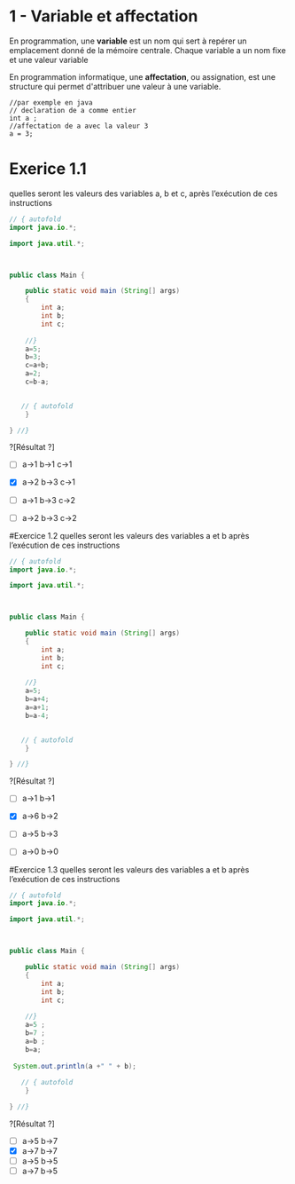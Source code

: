 # 1 - Variable et affectation 

En programmation, une **variable** est un nom qui sert à repérer un emplacement donné de la mémoire centrale.
Chaque variable a  un nom fixe et une valeur variable 

En  programmation informatique, une **affectation**, ou assignation, est une structure qui permet d'attribuer une valeur à une variable.

```
//par exemple en java
// declaration de a comme entier
int a ;
//affectation de a avec la valeur 3
a = 3;
```


# Exerice 1.1 
quelles seront les valeurs des variables a, b et c, après l’exécution de ces  instructions 
```java 
// { autofold
import java.io.*;

import java.util.*;



public class Main {

    public static void main (String[] args)  
    {
        int a;
        int b;
        int c;
        
    //}  
    a=5;
    b=3; 
    c=a+b;
    a=2;
    c=b-a;

       
   // { autofold
    }

} //}
```

?[Résultat ?]
-[ ] a->1 b->1 c->1 
-[x] a->2 b->3 c->1
-[ ] a->1 b->3 c->2
-[ ] a->2 b->3 c->2


#Exercice 1.2
quelles seront les valeurs des variables a et b après l’exécution de ces  instructions 
```java 
// { autofold
import java.io.*;

import java.util.*;



public class Main {

    public static void main (String[] args)  
    {
        int a;
        int b;
        int c;
        
    //}  
    a=5;
    b=a+4;
    a=a+1;
    b=a-4;

       
   // { autofold
    }

} //}
```

?[Résultat ?]
-[ ] a->1 b->1  
-[x] a->6 b->2 
-[ ] a->5 b->3
-[ ] a->0 b->0


#Exercice 1.3
quelles seront les valeurs des variables a et b  après l’exécution de ces  instructions 
```java runnable
// { autofold
import java.io.*;

import java.util.*;



public class Main {

    public static void main (String[] args)  
    {
        int a;
        int b;
        int c;
        
    //}  
    a=5 ;
    b=7 ;
    a=b ;
    b=a;
    
 System.out.println(a +" " + b);
       
   // { autofold
    }

} //}
```

?[Résultat ?]
-[ ] a->5 b->7  
-[x] a->7 b->7 
-[ ] a->5 b->5
-[ ] a->7 b->5 